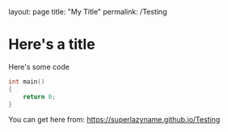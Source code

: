 layout: page
title: "My Title"
permalink: /Testing

# Here's a title

Here's some code
```c
int main()
{
    return 0;
}
```

You can get here from: https://superlazyname.github.io/Testing
